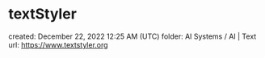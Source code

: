 # textStyler

created: December 22, 2022 12:25 AM (UTC)
folder: AI Systems / AI | Text
url: https://www.textstyler.org
